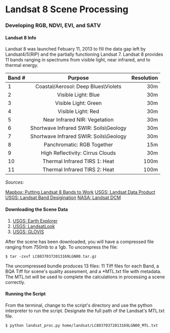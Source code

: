 # Landsat 8 Scene Processing
### Developing RGB, NDVI, EVI, and SATV


#### Landsat 8 Info
Landsat 8 was launched Febuary 11, 2013 to fill the data gap left by Landsat4/5(RIP) and the partially functioning Landsat 7.  Landsat 8 
provides 11 bands ranging in spectrums from visible light, near infrared, and to thermal energy.

|Band #   |Purpose                                |Resolution  |
|---------|:-------------------------------------:|-----------:|
|1        |Coastal/Aerosol: Deep Blues\Violets    |30m	       |
|2        |Visible Light: Blue                    |30m	       |
|3        |Visible Light: Green                   |30m	       |
|4        |Visible Light: Red                     |30m	       |
|5        |Near Infrared NIR: Vegetation          |30m	       |
|6        |Shortwave Infrared SWIR: Soils\Geology |30m	       |
|7        |Shortwave Infrared SWIR: Soils\Geology |30m	       |
|8        |Panchromatic: RGB Together             |15m	       |
|9	  |High Reflectivity: Cirrus Clouds	  |30m         |
|10       |Thermal Infrared TIRS 1: Heat    	  |100m	       |
|11       |Thermal Infrared TIRS 2: Heat    	  |100m	       |

_Sources:_

[Mapbox: Putting Landsat 8 Bands to Work](http://www.mapbox.com/blog/putting-landsat-8-bands-to-work/)
[USGS: Landsat Data Product](http://landsat.usgs.gov/LDCM_DataProduct.php)
[USGS: Landsat Band Desigination](http://landsat.usgs.gov/band_designations_landsat_satellites.php)
[NASA: Landsat DCM](http://ldcm.gsfc.nasa.gov/index.html)


#### Downloading the Scene Data
1. [USGS: Earth Explorer](http://earthexplorer.usgs.gov/)
2. [USGS: LandsatLook](http://landsatlook.usgs.gov/)
3. [USGS: GLOVIS](http://glovis.usgs.gov)

After the scene has been downloaded, you will have a compressed file ranging from 750mb to a 1gb.
To uncompress the file:

`$ tar -zxvf LC80370372013169LGN00.tar.gz`

The uncompressed bundle produces 13 files: 11 Tiff files for each Band, a BQA Tiff for scene's quality assesment, and a *MTL.txt file with metadata.  The MTL.txt
will be used to complete the calculations in processing a scene correctly.


#### Running the Script
From the terminal, change to the script's directory and use the python interpreter to run the script. Designate the full path of the Landsat's MTL.txt file.

`$ python landsat_proc.py home/landsat/LC80370372013169LGN00_MTL.txt`